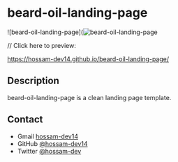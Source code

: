 # beard-oil-landing-page


![beard-oil-landing-page](![beard-oil-landing-page](https://user-images.githubusercontent.com/73648971/118375094-0ef87400-b5af-11eb-83c6-147f085b913f.png)


// Click here to preview: 

https://hossam-dev14.github.io/beard-oil-landing-page/



## Description
beard-oil-landing-page is a clean landing page template. 


## Contact

- Gmail [hossam-dev14](mailto:hossamdev14@gmail.com)
- GitHub [@hossam-dev14](https://github.com/hossam-dev14)
- Twitter [@hossam-dev](https://twitter.com/hossam-dev)
